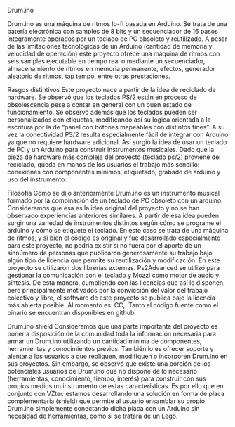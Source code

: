 Drum.ino

Drum.ino es una máquina de ritmos lo-fi basada en Arduino. Se trata de una batería electrónica con samples de 8 bits y un secuenciador de 16 pasos íntegramente operados por un teclado de PC obsoleto y reutilizado. A pesar de las limitaciones tecnológicas de un Arduino (cantidad de memoria y velocidad de operación) este proyecto ofrece una máquina de ritmos con seis samples ejecutable en tiempo real o mediante un secuenciador, almacenamiento de ritmos en memoria permanente, efectos, generador aleatorio de ritmos, tap tempo, entre otras prestaciones.

Rasgos distintivos
Este proyecto nace a partir de la idea de reciclado de hardware. Se observó que los teclados PS/2 están en proceso de obsolescencia pese a contar en general con un buen estado de funcionamiento. Se observó además que los teclados pueden ser personalizados con etiquetas, modificando así su lógica orientada a la escritura por la de “panel con botones mapeables con distintos fines”. A su vez la conectividad PS/2 resulta especialmente fácil de integrar con Arduino ya que no requiere hardware adicional.
Así surgió la idea de usar un teclado de PC y un Arduino para construir instrumentos musicales.
Dado que la pieza de hardware más compleja del proyecto (teclado ps/2) proviene del reciclado, queda en manos de los usuarios el trabajo más sencillo: conexiones con componentes mínimos, etiquetado, grabado de arduino y uso del instrumento.

Filosofía
Como se dijo anteriormente Drum.ino es un instrumento musical formado por la combinación de un teclado de PC obsoleto con un arduino. Consideramos que esa es la idea original del proyecto y no se han observado experiencias anteriores similares. A partir de esa idea pueden surgir una variedad de instrumentos distintos según cómo se programe el arduino y cómo se etiquete el teclado.
En este caso se trata de una máquina de ritmos, y si bien el código es original y fue desarrollado especialmente para este proyecto, no podría existir si no fuera por el aporte de un sinnúmero de personas que publicaron generosamente su trabajo bajo algún tipo de licencia que permite su reutilización y modificación. En este proyecto se utilizaron dos librerías externas. Ps2Advanced se utilizó para gestionar la comunicación con el teclado y Mozzi como motor de audio y síntesis.
De esta manera, cumpliendo con las licencias que así lo disponen, pero principalmente motivados por la convicción del valor del trabajo colectivo y libre, el software de este proyecto se publica bajo la licencia más abierta posible. Al momento es: CC,. Tanto el código fuente como el binario se encuentran disponibles en github.

Drum.ino shield
Consideramos que una parte importante del proyecto es poner a disposición de la comunidad toda la información necesaria para armar un Drum.ino utilizando un cantidad mínima de componentes, herramientas y conocimientos previos. También lo es ofrecer soporte y alentar a los usuarios a que repliquen, modifiquen o incorporen Drum.ino en sus proyectos.
Sin embargo, se observó que existe una porción de los potenciales usuarios de Drum.ino que no dispone de lo necesario (herramientas, conocimiento, tiempo, interés) para construir  con sus propios medios un instrumento de estas características. Es por ello que en conjunto con VZtec estamos desarrollando una solución en forma de placa complementaria (shield) que permite al usuario ensamblar su propio Drum.ino simplemente conectando dicha placa con un Arduino sin necesidad de herramientas, como si se tratara de un Lego.
